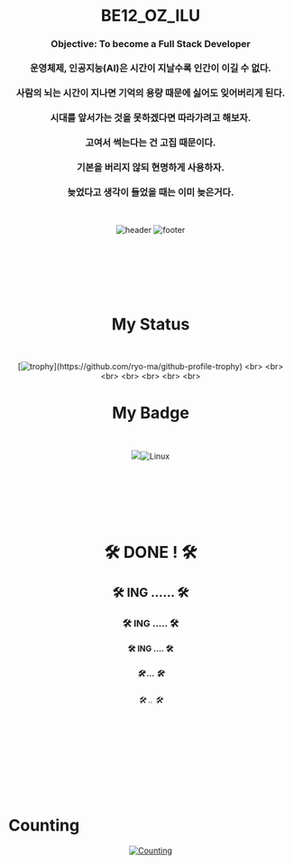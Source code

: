<div align="center">
  
<h1 align="center"> BE12_OZ_ILU</h1>
<h3 align="center"> Objective: To become a Full Stack Developer
<br>
<br>
운영체제, 인공지능(AI)은 시간이 지날수록 인간이 이길 수 없다. 
<br>
<br>
사람의 뇌는 시간이 지나면 기억의 용량 때문에 싫어도 잊어버리게 된다. 
<br>
<br>
시대를 앞서가는 것을 못하겠다면 따라가려고 해보자.
<br>
<br>
고여서 썩는다는 건 고집 때문이다.
<br>
<br>
기본을 버리지 않되 현명하게 사용하자.
<br>
<br>
늦었다고 생각이 들었을 때는 이미 늦은거다.
</h3>
<br>

![header](https://capsule-render.vercel.app/api?type=blur&color=cc99ff&text=Pleased&nbsp;to&nbsp;meet&nbsp;U&height=400&fontSize=50&fontColor=000000)
![footer](https://capsule-render.vercel.app/api?section=footer&type=waving&height=100&color=cc99ff)
<br>
<br>
<br>
<br>
<br>
<br>
<br>

<h1 align="center"> My Status </h1>
<br>

[![trophy](https://github-profile-trophy.vercel.app/?username=BE12-OZ&theme=margin-w=15&row=2&column=8")](https://github.com/ryo-ma/github-profile-trophy)
<br>
<br>
<br>
<br>
<br>
<br>
<br>

<h1 align="center"> My Badge </h1>
<br>

<img src="https://img.shields.io/badge/Python-3766AB?style=flat-square&logo=Python&logoColor=white"/>![Linux](https://img.shields.io/badge/Linux-FCC624?style=for-the-badge&logo=linux&logoColor=black)
<br>
<br>
<br>
<br>
<br>
<br>
<br>

<h1 align="center"> 🛠 DONE ! 🛠 </h1>


<h2 align="center"> 🛠 ING ...... 🛠 </h2>


<h3 align="center"> 🛠 ING ..... 🛠 </h3>


<h4 align="center"> 🛠 ING .... 🛠 </h4>
<h5 align="center"> 🛠 ... 🛠 </h5>
<h6 align="center"> 🛠 .. 🛠 </h6>
<br>
<br>
<br>
<br>
<br>
<br>
<br>

<h1 align="Left"> Counting </h1>


[![Counting](https://myhits.vercel.app/api/hit/https%3A%2F%2Fgithub.com%2FBE12-OZ?color=blue&label=Counting&size=large)](https://myhits.vercel.app)

</div>
